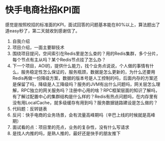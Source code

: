 # 快手电商社招KPI面

感觉是按照校招的标准面的KPI，面试回答的问题基本能在80%以上，算法题出了道easy秒了，第二天就收到感谢信了。

1. 自我介绍
2. 项目介绍，一面主要聊技术
3. 围绕项目提问，空间索引在Redis里是怎么查的？用的Redis集群，多个分片，每个节点有主从吗？某个Redis节点挂了怎么办？
4. 下一个项目，AOI的，提供什么能力，找个业务点说说，个人做的事情有什么，服务稳定性怎么保证的，服务瓶颈，数据是怎么更新的，为什么还要用Redis再做一份降级方案，数据的版本号是人工控制的吗，后面内存的方案还是保留了吗，降级是人工降级吗？服务的JVM有出什么问题吗，网关层怎么理解，RPC独立的网关服务吗？注册中心用的啥？RPC框架层面的知识了解吗，有了解过配置中心的集群结构是什么样的？Redis有热点问题吗，在内存里有没有用LocalCache，就多级缓存有用到吗？服务数据链路建设是怎么做的？
5. 代码题：反转链表
6. 反问：快手电商的业务场景，会有流量高峰期吗（辛巴上线的时候就是高峰期）
7. 面试看的点：项目里的亮点，业务的复杂性，没有什么写请求
8. 是找人内推的吗，是熟人推的，最好还是快手的朋友推下

